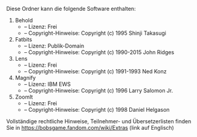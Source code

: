 ﻿Diese Ordner kann die folgende Software enthalten:

1. Behold
   - – Lizenz: Frei
   - – Copyright-Hinweise: Copyright (c) 1995 Shinji Takasugi
2. Fatbits
   - – Lizenz: Publik-Domain
   - – Copyright-Hinweise: Copyright (c) 1990-2015 John Ridges
3. Lens
   - – Lizenz: Frei
   - – Copyright-Hinweise: Copyright (c) 1991-1993 Ned Konz
4. Magnify
   - – Lizenz: IBM EWS
   - – Copyright-Hinweise: Copyright (c) 1996 Larry Salomon Jr.
5. ZoomIt
   - – Lizenz: Frei
   - – Copyright-Hinweise: Copyright (c) 1998 Daniel Helgason

Vollständige rechtliche Hinweise, Teilnehmer- und Übersetzerlisten finden Sie in https://bobsgame.fandom.com/wiki/Extras (link auf Englisch)

